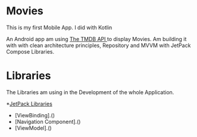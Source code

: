 # Movies
This is my first Mobile App. I did with Kotlin

An Android app am using [The TMDB API ](https://developers.themoviedb.org/3/getting-started/introduction) to display Movies. Am building it with with clean architecture principles, Repository and MVVM with JetPack Compose Libraries.

# Libraries
The Libraries am using in the Development of the whole Application.

*[JetPack Libraries](https://www.googleadservices.com/pagead/aclk?sa=L&ai=DChcSEwik0ZLZ5b7xAhWSYOYKHcNLBO4YABAAGgJkZw&ohost=www.google.com&cid=CAESQOD2qKRX0ODFdfZxyph8EB_4DnR4SXeryJoa-SO7Ty6XGIt6bOI9MONdN7vdy_qPlavyYwe6NI2TyzJzPoN2Eq8&sig=AOD64_0ZNXBHj-FD_cinA0M1HwU8a-G9uw&q&adurl&ved=2ahUKEwim04rZ5b7xAhURERQKHSfZCCcQ0Qx6BAgCEAE)
* [ViewBinding].()
* [Navigation Component].()
* [ViewModel].()
